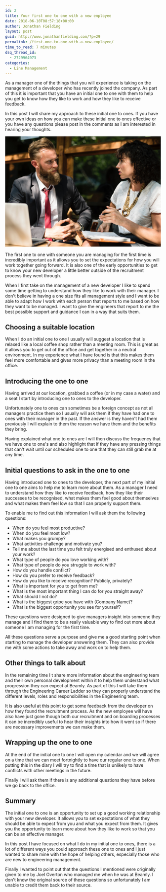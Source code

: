 ```yaml
---
id: 2
title: Your first one to one with a new employee
date: 2018-06-10T08:57:18+00:00
author: Jonathan Fielding
layout: post
guid: http://www.jonathanfielding.com/?p=29
permalink: /first-one-to-one-with-a-new-employee/
time_to_read: 7 minutes
dsq_thread_id:
  - 2729964973
categories:
  - Line Management
---
```


As a manager one of the things that you will experience is taking on the management of a developer who has recently joined the company. As part of this it is important that you have an initial one to one with them to help you get to know how they like to work and how they like to receive feedback.

In this post I will share my approach to these initial one to ones. If you have your own ideas on how you can make these initial one to ones effective or you have any questions please post in the comments as I am interested in hearing your thoughts.

![alt text](/images/meeting.jpg "Photo of two people meeting")

The first one to one with someone you are managing for the first time is incredibly important as it allows you to set the expectations for how you will work together going forward. It is also one of the early opportunities to get to know your new developer a little better outside of the recruitment process they went through.

When I first take on the management of a new developer I like to spend some time getting to understand how they like to work with their manager. I don't believe in having a one size fits all management style and I want to be able to adapt how I work with each person that reports to me based on how they want to be managed. I want to give the engineers that report to me the best possible support and guidance I can in a way that suits them.

## Choosing a suitable location

When I do an initial one to one I usually will suggest a location that is relaxed like a local coffee shop rather than a meeting room. This is great as it allows you to get out of the office and get together in a neutral environment. In my experience what I have found is that this makes them feel more comfortable and gives more privacy than a meeting room in the office.

## Introducing the one to one

Having arrived at our location, grabbed a coffee (or in my case a water) and a seat I start by introducing one to ones to the developer.

Unfortunately one to ones can sometimes be a foreign concept as not all managers practice them so I usually will ask them if they have had one to ones with their manager in the past. If the answer is they haven't had them previously I will explain to them the reason we have them and the benefits they bring.

Having explained what one to ones are I will then discuss the frequency that we have one to one's and also highlight that if they have any pressing things that can't wait until our scheduled one to one that they can still grab me at any time.

## Initial questions to ask in the one to one

Having introduced one to ones to the developer, the next part of my initial one to one aims to help me to learn more about them. As a manager I need to understand how they like to receive feedback, how they like their successes to be recognised, what makes them feel good about themselves and what makes them feel low so that I can properly support them.

To enable me to find out this information I will ask them the following questions:

* When do you feel most productive?
* When do you feel most low?
* What makes you grumpy?
* What activities challenge and motivate you?
* Tell me about the last time you felt truly energised and enthused about your work?
* What type of people do you love working with?
* What type of people do you struggle to work with?
* How do you handle conflict?
* How do you prefer to receive feedback?
* How do you like to receive recognition? Publicly, privately?
* What is important for you to get from me?
* What is the most important thing I can do for you straight away?
* What should I not do?
* What is the biggest gripe you have with (Company Name)?
* What is the biggest opportunity you see for yourself?

These questions were designed to give managers insight into someone they manage and I find them to be a really valuable way to find out more about someone I am managing for the first time.

All these questions serve a purpose and give me a good starting point when starting to manage the developer answering them. They can also provide me with some actions to take away and work on to help them.

## Other things to talk about

In the remaining time I t share more information about the engineering team and their own personal development within it to help them understand what progression they can expect at Beamly. As part of this I will take them through the Engineering Career Ladder so they can properly understand the different levels, roles and responsibilities in the Engineering team.

It is also useful at this point to get some feedback from the developer on how they found the recruitment process. As the new employee will have also have just gone though both our recruitment and on boarding processes it can be incredibly useful to hear their insights into how it went so if there are necessary improvements we can make them.

## Wrapping up the one to one

At the end of the initial one to one I will open my calendar and we will agree on a time that we can meet fortnightly to have our regular one to one. When putting this in the diary I will try to find a time that is unlikely to have conflicts with other meetings in the future.

Finally I will ask them if there is any additional questions they have before we go back to the office.

## Summary

The initial one to one is an opportunity to set up a good working relationship with your new developer. It allows you to set expectations of what they should be able to expect from you and what you expect from them. It gives you the opportunity to learn more about how they like to work so that you can be an effective manager.

In this post I have focused on what I do in my initial one to ones, there is a lot of different ways you could approach these one to ones and I just wanted to share mine with the hope of helping others, especially those who are new to engineering management.

Finally I wanted to point out that the questions I mentioned were originally given to me by Joel Overton who managed me when he was at Beamly. I don't know the original source of these questions so unfortunately I am unable to credit them back to their source.